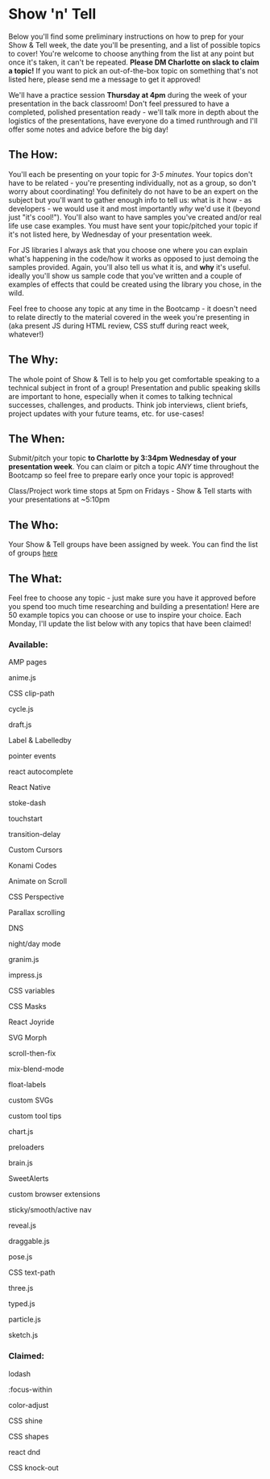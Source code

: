 # Show 'n' Tell

Below you'll find some preliminary instructions on how to prep for your Show & Tell week, the date you'll be presenting, and a list of possible topics to cover!  You're welcome to choose anything from the list at any point but once it's taken, it can't be repeated. **Please DM Charlotte on slack to claim a topic!** If you want to pick an out-of-the-box topic on something that's not listed here, please send me a message to get it approved! 

We'll have a practice session **Thursday at 4pm** during the week of your presentation in the back classroom! Don't feel pressured to have a completed, polished presentation ready - we'll talk more in depth about the logistics of the presentations, have everyone do a timed runthrough and I'll offer some notes and advice before the big day!

## The How:
You'll each be presenting on your topic for *3-5 minutes*. Your topics don't have to be related - you're presenting individually, not as a group, so don't worry about coordinating! You definitely do not have to be an expert on the subject but you'll want to gather enough info to tell us:
what is it
how - as developers - we would use it
and most importantly *why* we'd use it (beyond just "it's cool!"). 
You'll also want to have samples you've created and/or real life use case examples. You must have sent your topic/pitched your topic if it's not listed here, by Wednesday of your presentation week.

For JS libraries I always ask that you choose one where you can explain what's happening in the code/how it works as opposed to just demoing the samples provided. Again, you'll also tell us what it is, and **why** it's useful. ideally you'll show us sample code that you've written and a couple of examples of effects that could be created using the library you chose, in the wild. 

Feel free to choose any topic at any time in the Bootcamp - it doesn't need to relate directly to the material covered in the week you're presenting in (aka present JS during HTML review, CSS stuff during react week, whatever!)

## The Why:
The whole point of Show & Tell is to help you get comfortable speaking to a technical subject in front of a group! Presentation and public speaking skills are important to hone, especially when it comes to talking technical successes, challenges, and products. Think job interviews, client briefs, project updates with your future teams, etc. for use-cases!

## The When:
Submit/pitch your topic **to Charlotte by 3:34pm Wednesday of your presentation week**. You can claim or pitch a topic *ANY* time throughout the Bootcamp so feel free to prepare early once your topic is approved!

Class/Project work time stops at 5pm on Fridays - Show & Tell starts with your presentations at ~5:10pm

## The Who:
Your Show & Tell groups have been assigned by week. You can find the list of groups [here](https://docs.google.com/spreadsheets/d/126VVJAOeyEXjZrk_RDj7GUg0qqoAB5oNwJbYGhclymo/edit#gid=624584399)

## The What:
Feel free to choose any topic - just make sure you have it approved before you spend too much time researching and building a presentation! Here are 50 example topics you can choose or use to inspire your choice. Each Monday, I'll update the list below with any topics that have been claimed!

### Available:

AMP pages

anime.js

CSS clip-path

cycle.js

draft.js

Label & Labelledby

pointer events

react autocomplete

React Native

stoke-dash

touchstart

transition-delay

Custom Cursors

Konami Codes

Animate on Scroll

CSS Perspective

Parallax scrolling

DNS

night/day mode

granim.js

impress.js

CSS variables

CSS Masks

React Joyride

SVG Morph

scroll-then-fix

mix-blend-mode

float-labels

custom SVGs

custom tool tips

chart.js

preloaders

brain.js

SweetAlerts

custom browser extensions

sticky/smooth/active nav

reveal.js

draggable.js

pose.js

CSS text-path

three.js

typed.js

particle.js

sketch.js

### Claimed:
lodash

:focus-within

color-adjust

CSS shine

CSS shapes

react dnd

CSS knock-out
